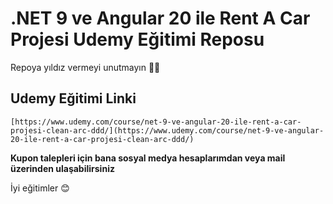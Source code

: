 # .NET 9 ve Angular 20 ile Rent A Car Projesi Udemy Eğitimi Reposu

Repoya yıldız vermeyi unutmayın 🤗🤗

## Udemy Eğitimi Linki

```dash
[https://www.udemy.com/course/net-9-ve-angular-20-ile-rent-a-car-projesi-clean-arc-ddd/](https://www.udemy.com/course/net-9-ve-angular-20-ile-rent-a-car-projesi-clean-arc-ddd/)
```

**Kupon talepleri için bana sosyal medya hesaplarımdan veya mail üzerinden ulaşabilirsiniz**

İyi eğitimler 😊
